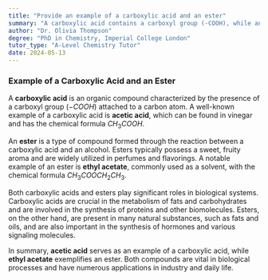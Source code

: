 ```yaml
---
title: "Provide an example of a carboxylic acid and an ester"
summary: "A carboxylic acid contains a carboxyl group (-COOH), while an ester is formed from the reaction of a carboxylic acid and an alcohol, characterized by the -COO- group."
author: "Dr. Olivia Thompson"
degree: "PhD in Chemistry, Imperial College London"
tutor_type: "A-Level Chemistry Tutor"
date: 2024-05-13
---
```


### Example of a Carboxylic Acid and an Ester

A **carboxylic acid** is an organic compound characterized by the presence of a carboxyl group ($-COOH$) attached to a carbon atom. A well-known example of a carboxylic acid is **acetic acid**, which can be found in vinegar and has the chemical formula $CH_3COOH$.

An **ester** is a type of compound formed through the reaction between a carboxylic acid and an alcohol. Esters typically possess a sweet, fruity aroma and are widely utilized in perfumes and flavorings. A notable example of an ester is **ethyl acetate**, commonly used as a solvent, with the chemical formula $CH_3COOCH_2CH_3$.

Both carboxylic acids and esters play significant roles in biological systems. Carboxylic acids are crucial in the metabolism of fats and carbohydrates and are involved in the synthesis of proteins and other biomolecules. Esters, on the other hand, are present in many natural substances, such as fats and oils, and are also important in the synthesis of hormones and various signaling molecules.

In summary, **acetic acid** serves as an example of a carboxylic acid, while **ethyl acetate** exemplifies an ester. Both compounds are vital in biological processes and have numerous applications in industry and daily life.
    